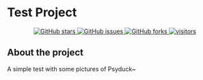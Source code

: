 # Test Project 

<div align="center">
  <a href="https://github.com/RYC-98/Psyduck/stargazers">
    <img alt="GitHub stars" src="https://img.shields.io/github/stars/RYC-98/Psyduck?style=social" />
  </a>
  <a href="https://github.com/RYC-98/Psyduck/issues">
    <img alt="GitHub issues" src="https://img.shields.io/github/issues/RYC-98/Psyduck" />
  </a>
  <a href="https://github.com/RYC-98/Psyduck/network/members">
    <img alt="GitHub forks" src="https://img.shields.io/github/forks/RYC-98/Psyduck?style=social" />
  </a>
  <a href="https://visitor-badge-reloaded.herokuapp.com/badge?page_id=RYC-98.Psyduck">
    <img alt="visitors" src="https://visitor-badge-reloaded.herokuapp.com/badge?page_id=RYC-98.Psyduck" />
  </a>
</div>

## About the project 
A simple test with some pictures of Psyduck~
